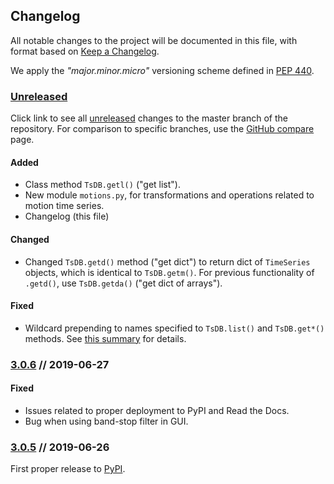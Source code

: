 ## Changelog
All notable changes to the project will be documented in this file, with format based on [Keep a Changelog](https://keepachangelog.com/en/1.0.0/).

We apply the *"major.minor.micro"* versioning scheme defined in [PEP 440](https://www.python.org/dev/peps/pep-0440).


<!-- Notes:
- Header links are defined at the bottom of this markdown file.
- Versions are level 3 headings (###) (no difference between major/minor/micro versions)
- Change categories are level 4 headings (####).
- The following change categories should be used (and they should be grouped): 
  Added, Changed, Deprecated, Removed, Fixed.
  For details and guidance, see: https://keepachangelog.com/en/1.0.0/#how
-->


### [Unreleased]

Click link to see all [unreleased] changes to the master branch of the repository. 
For comparison to specific branches, use the [GitHub compare](https://github.com/dnvgl/qats/compare) page.

#### Added
- Class method `TsDB.getl()` ("get list").
- New module `motions.py`, for transformations and operations related to motion time series.
- Changelog (this file)

#### Changed
- Changed `TsDB.getd()` method ("get dict") to return dict of `TimeSeries` objects, which is identical to `TsDB.getm()`. 
  For previous functionality of `.getd()`, use `TsDB.getda()` ("get dict of arrays").

#### Fixed
- Wildcard prepending to names specified to `TsDB.list()` and `TsDB.get*()` methods. 
  See [this summary](https://github.com/dnvgl/qats/pull/28#issue-296526900) for details.

### [3.0.6] // 2019-06-27
#### Fixed
- Issues related to proper deployment to PyPI and Read the Docs.
- Bug when using band-stop filter in GUI.


### [3.0.5] // 2019-06-26
First proper release to [PyPI](https://pypi.org/project/qats/).



<!-- Links to be defined below here -->

[Unreleased]: https://github.com/dnvgl/qats/compare/3.0.6...HEAD
[3.0.6]: https://github.com/dnvgl/qats/compare/3.0.5...3.0.6
[3.0.5]: https://github.com/dnvgl/qats/compare/3.0.0...3.0.5
